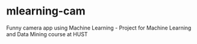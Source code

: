 # mlearning-cam
Funny camera app using Machine Learning - Project for Machine Learning and Data Mining course at HUST
